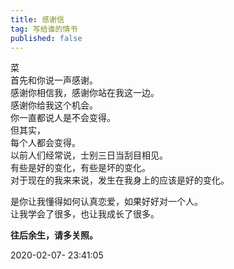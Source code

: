 ```yaml
---
title: 感谢信
tag: 写给谁的情书
published: false
---
```

菜  
首先和你说一声感谢。  
感谢你相信我，感谢你站在我这一边。  
感谢你给我这个机会。  
你一直都说人是不会变得。  
但其实，  
每个人都会变得。  
以前人们经常说，士别三日当刮目相见。  
有些是好的变化，有些是坏的变化。  
对于现在的我来来说，发生在我身上的应该是好的变化。  

是你让我懂得如何认真恋爱，如果好好对一个人。  
让我学会了很多，也让我成长了很多。  

__往后余生，请多关照。__

2020-02-07- 23:41:05